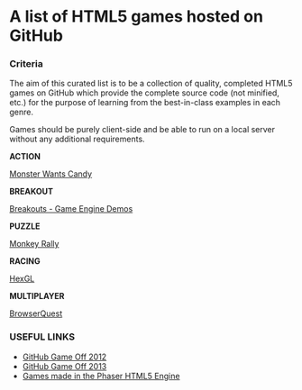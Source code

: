 A list of HTML5 games hosted on GitHub
================

### Criteria

The aim of this curated list is to be a collection of quality, completed HTML5 games on GitHub which provide the complete source code (not minified, etc.) for the purpose of learning from the best-in-class examples in each genre.

Games should be purely client-side and be able to run on a local server without any additional requirements.

**ACTION**

[Monster Wants Candy](https://github.com/EnclaveGames/Monster-Wants-Candy)

**BREAKOUT**

[Breakouts - Game Engine Demos](https://github.com/city41/breakouts)

**PUZZLE**

[Monkey Rally](https://github.com/antila/ludum-dare-28)

**RACING**

[HexGL](https://github.com/BKcore/HexGL)

**MULTIPLAYER**

[BrowserQuest](https://github.com/mozilla/BrowserQuest)

### USEFUL LINKS
- [GitHub Game Off 2012](https://github.com/blog/1303-github-game-off)
- [GitHub Game Off 2013](https://github.com/blog/1674-github-game-off-ii)
- [Games made in the Phaser HTML5 Engine](http://pgl.ilinov.eu/)